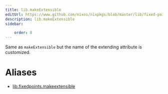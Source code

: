 ```yaml
---
title: lib.makeExtensible
editUrl: https://www.github.com/nixos/nixpkgs/blob/master/lib/fixed-points.nix#L151C48
description: lib.makeExtensible
sidebar:

    order: 8
---
```


Same as `makeExtensible` but the name of the extending attribute is
customized.


# Aliases

- [lib.fixedpoints.makeextensible](/nix-doc-comments/reference/lib/fixedpoints/lib-fixedpoints-makeextensible)


